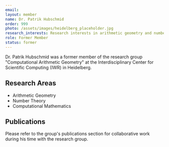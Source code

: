 ```yaml
---
email: 
layout: member
name: Dr. Patrik Hubschmid
order: 999
photo: /assets/images/heidelberg_placeholder.jpg
research_interests: Research interests in arithmetic geometry and number theory.
role: Former Member
status: former
---
```


Dr. Patrik Hubschmid was a former member of the research group "Computational Arithmetic Geometry" at the Interdisciplinary Center for Scientific Computing (IWR) in Heidelberg.

## Research Areas

- Arithmetic Geometry
- Number Theory
- Computational Mathematics

## Publications

Please refer to the group's publications section for collaborative work during his time with the research group. 